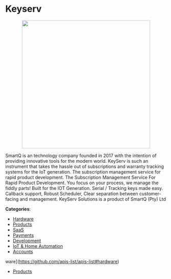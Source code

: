 # Keyserv
<p align="center">
    <img width="400" src="https://raw.githubusercontent.com/apis-list/apis-list/apis/keyserv/logo_256x256.png" />
</p>

SmartQ is an technology company founded in 2017 with the intention of providing innovative tools for the modern world.  KeyServ is such an instrument that takes the hassle out of subscriptions and warranty tracking systems for the IoT generation. The subscription management service for rapid product development. The Subscription Management Service For Rapid Product Development.  You focus on your process, we manage the fiddly parts! Built for the IOT Generation.  Serial / Tracking keys made easy. Callback support, Robust Scheduler, Clear separation between customer-facing and management. KeyServ Solutions is a product of SmartQ (Pty) Ltd



**Categories**:
- [Hardware](https://github.com/apis-list/apis-list#hardware)
- [Products](https://github.com/apis-list/apis-list#products)
- [SaaS](https://github.com/apis-list/apis-list#saas)
- [Payments](https://github.com/apis-list/apis-list#payments)
- [Development](https://github.com/apis-list/apis-list#development)
- [IoT & Home Automation](https://github.com/apis-list/apis-list#iot-and-home-automation)
- [Accounts](https://github.com/apis-list/apis-list#accounts)



ware](https://github.com/apis-list/apis-list#hardware)
- [Products](https://github.com/apis-list/apis-list#products)



